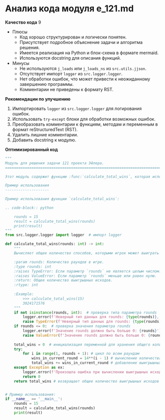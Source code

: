 # Анализ кода модуля e_121.md

**Качество кода**
9
- Плюсы
    - Код хорошо структурирован и логически понятен.
    - Присутствует подробное объяснение задачи и алгоритма решения.
    - Имеется реализация на Python и блок-схема в формате mermaid.
    - Используются docstring для описания функций.
- Минусы
    - Не используются  `j_loads` или `j_loads_ns` из `src.utils.jjson`.
    - Отсутствует импорт `logger` из `src.logger.logger`.
    - Нет обработки ошибок, что может привести к неожиданному завершению программы.
    - Комментарии не приведены к формату RST.

**Рекомендации по улучшению**

1.  Импортировать `logger` из `src.logger.logger` для логирования ошибок.
2.  Использовать `try-except` блоки для обработки возможных ошибок.
3.  Преобразовать комментарии к функциям, методам и переменным в формат reStructuredText (RST).
4.  Удалить лишние комментарии.
5.  Добавить docstring к модулю.

**Оптимизированный код**

```python
"""
Модуль для решения задачи 121 проекта Эйлера.
=========================================================================================

Этот модуль содержит функцию :func:`calculate_total_wins`, которая используется для расчета общего количества выигрышных исходов в призовой игре.

Пример использования
--------------------

Пример использования функции `calculate_total_wins`:

.. code-block:: python

    rounds = 15
    result = calculate_total_wins(rounds)
    print(result)
"""
from src.logger.logger import logger  # импорт logger

def calculate_total_wins(rounds: int) -> int:
    """
    Вычисляет общее количество способов, которыми игрок может выиграть в призовой игре.

    :param rounds: Количество раундов в игре.
    :type rounds: int
    :raises TypeError: Если параметр `rounds` не является целым числом.
    :raises ValueError: Если параметр `rounds` меньше или равен нулю.
    :return: Общее количество выигрышных исходов.
    :rtype: int
    
    :Example:
        >>> calculate_total_wins(15)
        3024171576
    """
    if not isinstance(rounds, int):  # проверка типа параметра rounds
        logger.error(f'Неверный тип данных для rounds: {type(rounds)}, ожидался int.')
        raise TypeError(f'Неверный тип данных для rounds: {type(rounds)}, ожидался int.')
    if rounds <= 0:  # проверка значения параметра rounds
        logger.error(f'Значение rounds должно быть больше 0: {rounds}')
        raise ValueError(f'Значение rounds должно быть больше 0: {rounds}')
    
    total_wins = 0  # инициализация переменной для хранения общего количества выигрышных исходов
    try:
        for i in range(1, rounds + 1): # цикл по всем раундам
            wins_in_current_round = 14**(i - 1) # вычисление количества выигрышных исходов в текущем раунде
            total_wins += wins_in_current_round # добавление выигрышных исходов текущего раунда к общему количеству
    except Exception as ex:
        logger.error(f'Произошла ошибка при вычислении выигрышных исходов: {ex}') # логирование ошибок
        return 0  
    return total_wins # возвращает общее количество выигрышных исходов


# Пример использования:
if __name__ == '__main__':
    rounds = 15
    result = calculate_total_wins(rounds)
    print(result)
```